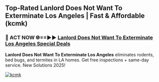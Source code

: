 ## Top-Rated Lanlord Does Not Want To Exterminate Los Angeles | Fast & Affordable (kcmk)

<h3>🐜 ACT NOW 🌐==►► <a href="https://tinyurl.com/2dysvsjj" rel="nofollow">Lanlord Does Not Want To Exterminate Los Angeles Special Deals</a></h3>

**Lanlord Does Not Want To Exterminate Los Angeles** eliminates rodents, bed bugs, and termites in LA homes. Get free inspections + same-day service. New Solutions 2025!

[![kcmk](https://i.imgur.com/JCYaghj.jpeg)](https://tinyurl.com/2dysvsjj)
